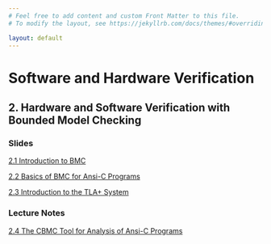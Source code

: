 ```yaml
---
# Feel free to add content and custom Front Matter to this file.
# To modify the layout, see https://jekyllrb.com/docs/themes/#overriding-theme-defaults

layout: default
---
```


# Software and Hardware Verification

## 2. Hardware and Software Verification with Bounded Model Checking

### Slides

[2.1 Introduction to BMC](./bmc-intro.pdf)

[2.2 Basics of BMC for Ansi-C Programs](./cbmc-staticanalysis.pdf)

[2.3 Introduction to the TLA+ System](./tlaplus_intro.pdf)

### Lecture Notes

[2.4 The CBMC Tool for Analysis of Ansi-C Programs](./cbmc-mymanual.pdf)


